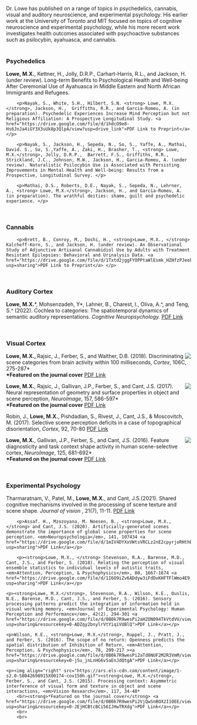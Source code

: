 <html> 
	<head>
	<title>Matthew X. Lowe</title>
	</head>
	<body>
<br>
<br>
<br>

Dr. Lowe has published on a range of topics in psychedelics, cannabis, visual and auditory neuroscience, and experimental psychology. His earlier work at the University of Toronto and MIT focused on topics of cognitive neuroscience and experimental psychology, while his more recent work investigates health outcomes associated with psychoactive substances such as psilocybin, ayahuasca, and cannabis.
<br>
<br>
  
<h3>Psychedelics</h3>
			<p><strong> Lowe, M.X.</strong>, Kettner, H., Jolly, D.R.P., Carhart-Harris, R.L., and Jackson, H.(under review). Long-term Benefits to Psychological Health and Well-being After Ceremonial Use of Ayahuasca in Middle Eastern and North African Immigrants and Refugees. </p>
		
		<p>Nayak, S., White, S.H., Hilbert, S.N. <strong> Lowe, M.X.</strong>, Jackson, H.,  Griffiths, R.R., and Garcia-Romeu, A. (in preparation). Psychedelic Experiences Increase Mind Perception but not Religious Affiliation: A Prospective Longitudinal Study. <a href="https://drive.google.com/file/d/1hdcO9e8-Hs6JnJa4iGY3X3uUk8p3QlpA/view?usp=drive_link">PDF Link to Preprint</a> </p>
		
		<p>Nayak, S., Jackson, H., Sepeda, N., So, S., Yaffe, A., Mathai, David. S., So, S.,Yaffe, A., Zaki, H., Brasher, T., <strong> Lowe, M.X.</strong>, Jolly, D.R.P.,  Barrett, F.S., Griffiths, R.R., Strickland, J.C., Johnson, M.W., Jackson, H., Garcia-Romeu, A. (under review). Naturalistic Psilocybin Use is Associated with Persisting Improvements in Mental Health and Well-being: Results from a Prospective, Longitudinal Survey. </p>

  		<p>Mathai, D.S., Roberts, D.E., Nayak, S., Sepeda, N., Lehrner, A., <strong> Lowe, M.X.</strong>, Jackson, H., and Garcia-Romeu, A. (in preparation). The wrathful deities: shame, guilt and psychedelic experience. </p>
<br>


  <h3>Cannabis</h3>
		
		<p>Brett, B., Conroy, M., Doshi, H., <strong>Lowe, M.X., </strong> Kalcheff-Korn, S., and Jackson, H. (under review). An Observational Study of Adjunctive Artisanal Cannabidiol Use by Adults with Treatment Resistant Epilepsies: Behavioral and Urinalysis Data. <a href="https://drive.google.com/file/d/1Txtd2jggFYOPPtaWlEsmk_HZHfzPJeok/view?usp=sharing">PDF Link to Preprint</a> </p> 

  <br>
<h3>Auditory Cortex</h3>

<p><strong>Lowe, M.X.</strong>*, Mohsenzadeh, Y*, Lahner, B., Charest, I., Oliva, A.^, and Teng, S.^ (2022). Cochlea to categories: The spatiotemporal dynamics of semantic auditory representations. <em>Cognitive Neuropsychology. </em><a href="https://drive.google.com/file/d/1QMwy9DS5p4gR-Uauj61pYtUBe7QUpW2_/view?usp=sharing">PDF Link</a> </p>

<br>

<h3>Visual Cortex</h3>

<p><img align="right" src="https://ars.els-cdn.com/content/image/1-s2.0-S0010945218X00070-cov150h.gif"> <p><strong>Lowe, M.X., </strong> Rajsic, J., Ferber, S., and Walther, D.B. (2018). Discriminating scene categories from brain activity within 100 milliseconds, <em>Cortex</em>, 106C, 275-287*
		<br><strong>*Featured on the journal cover</strong> <a href="https://drive.google.com/file/d/1BLLHLRK4jqbsN6x92eggpSorurFbD0lc/view?usp=sharing">PDF Link</a></p>

  <p><img align="right" src="https://ars.els-cdn.com/content/image/1-s2.0-S1053811917X00116-cov150h.gif"> <strong>Lowe, M.X.</strong>, Rajsic, J., Gallivan, J.P., Ferber, S., and Cant, J.S. (2017). Neural representation of geometry and surface properties in object and scene perception, <em>NeuroImage</em>, 157, 586-597* 
	<br><strong>*Featured on the journal cover</strong> <a href="https://drive.google.com/file/d/0B0k7R9wesPi2bTA5czZzQ2lCUm8/view?usp=sharing&resourcekey=0-cq0bNlyt5E6fOyHU1Q1YuQ">PDF Link</a></p>

 <p>Robin, J., <strong>Lowe, M.X.</strong>, Pishdadian, S., Rivest, J., Cant, J.S., & Moscovitch, M. (2017). Selective scene perception deficits in a case of topographical disorientation, <em>Cortex</em>, 92, 70-80 <a href="https://drive.google.com/file/d/0B0k7R9wesPi2aFhBcXA5dmNKSUE/view?usp=sharing&resourcekey=0-OFZKp4R1DwIpnsoZfaoWlQ">PDF Link</a></p>

<p><img align="right" src="https://ars.els-cdn.com/content/image/1-s2.0-S1053811915X00188-cov150h.gif"> <strong>Lowe, M.X.</strong>, Gallivan, J.P., Ferber, S., and Cant, J.S. (2016). Feature diagnosticity and task context shape activity in human scene-selective cortex, <em>NeuroImage</em>, 125, 681-692* 
		<br><strong>*Featured on the journal cover</strong> <a href="https://drive.google.com/file/d/0B0k7R9wesPi2V2M5NnAwWmJwazg/view?usp=sharing&resourcekey=0-Q7B9YE6gD538r5oDaYPEsQ">PDF Link</a></p>

  <br>

<h3>Experimental Psychology</h3>

  <p>Tharmaratnam, V., Patel, M., <strong>Lowe, M.X.</strong>, and Cant, J.S.(2021). Shared cognitive mechanisms involved in the processing of scene texture and scene shape. <em> Journal of vision </em>, 21(7), 11-11. <a href="https://drive.google.com/file/d/1xdWr8yVReKOrtQwWXaedjn2wKqixrHQF/view?usp=sharing">PDF Link</a></p>

		<p>Assaf. H., Mzozoyana, M. Noesen, B., <strong>Lowe, M.X., </strong> and Cant, J.S. (2020). Artificially-generated scenes demonstrate the importance of global scene properties for scene perception. <em>Neuropsychologia</em>, 141, 107434 <a href="https://drive.google.com/file/d/1mIV4DYXxVWtsVRCLz2nE2cpyrjoRHthB/view?usp=sharing">PDF Link</a></p>

  		<p><strong>Lowe, M.X., </strong> Stevenson, R.A., Barense, M.D., Cant, J.S., and Ferber, S. (2018). Relating the perception of visual ensemble statistics to individual levels of autistic traits, <em>Attention, Perception, & Psychophysics</em>, 80, 1667-1674 <a href="https://drive.google.com/file/d/1I6O9iZv6ADdyw3iFdDxKHFTFlWmo4E9_/view?usp=sharing">PDF Link</a></p>

	<p><strong>Lowe, M.X.</strong>, Stevenson, R.A., Wilson, K.E., Ouslis, N.E., Barense, M.D., Cant, J.S., and Ferber, S. (2016). Sensory processing patterns predict the integration of information held in visual working memory, <em>Journal of Experimental Psychology: Human Perception and Performance</em>, 42(2), 294-301 <a href="https://drive.google.com/file/d/0B0k7R9wesPi2aHZON094TkVtdVU/view?usp=sharing&resourcekey=0-ADZqy2bnylrVtYiqiVUBlQ">PDF Link</a></p>
	
	<p>Wilson, K.E., <strong>Lowe, M.X.</strong>, Ruppel, J., Pratt, J., and Ferber, S. (2016). The scope of no return: Openness predicts the spatial distribution of Inhibition of Return, <em>Attention, Perception, & Psychophysics</em>, 78, 209-217 ><a href="https://drive.google.com/file/d/0B0k7R9wesPi2aTd0NUF2M2R3VmM/view?usp=sharing&resourcekey=0-jSu_jnLnHG6v5aEnJdQtgA">PDF Link</a></p>
		
	<p><img align="right" src="https://ars.els-cdn.com/content/image/1-s2.0-S0042698915X00174-cov150h.gif"><strong>Lowe, M.X.</strong>, Ferber, S., and Cant, J.S. (2015). Processing context: Asymmetric interference of visual form and texture in object and scene interactions, <em>Vision Research</em>, 117, 34-40*	
		<br><strong>*Featured on the journal cover</strong> <a href="https://drive.google.com/file/d/0B0k7R9wesPi2VjQwSnBOX2I1OEE/view?usp=sharing&resourcekey=0-JEjHCBtcBCi56IJHwTRXdg">PDF Link</a></p>
		<br>
		<br>  

  
